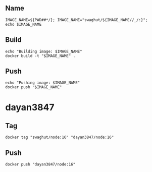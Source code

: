 ## Name

```shell
IMAGE_NAME=${PWD##*/}; IMAGE_NAME="swaghut/${IMAGE_NAME//_/:}";
echo $IMAGE_NAME
```

## Build

```shell
echo "Building image: $IMAGE_NAME"
docker build -t "$IMAGE_NAME" .
```

## Push

```shell
echo "Pushing image: $IMAGE_NAME"
docker push "$IMAGE_NAME"
```

# dayan3847

## Tag

```shell
docker tag "swaghut/node:16" "dayan3847/node:16"
```

## Push

```shell
docker push "dayan3847/node:16"
```
